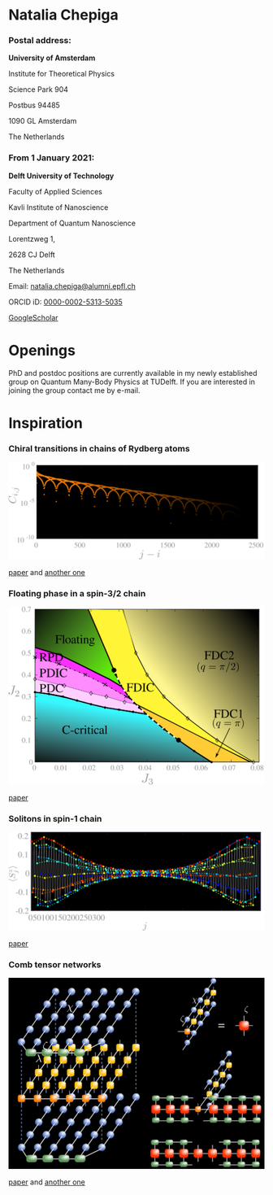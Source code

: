 Natalia Chepiga
===============

### Postal address:

**University of Amsterdam**

Institute for Theoretical Physics

Science Park 904

Postbus 94485

1090 GL Amsterdam

The Netherlands

### From 1 January 2021:

**Delft University of Technology**

Faculty of Applied Sciences

Kavli Institute of Nanoscience

Department of Quantum Nanoscience

Lorentzweg 1, 

2628 CJ Delft

The Netherlands


Email: natalia.chepiga@alumni.epfl.ch

ORCID iD: [0000-0002-5313-5035](https://orcid.org/0000-0002-5313-5035)

[GoogleScholar](https://scholar.google.ch/citations?user=oktle5oAAAAJ&hl=de&oi=ao) 


Openings
========

PhD and postdoc positions are currently available in my newly established group on Quantum Many-Body Physics at TUDelft.
If you are interested in joining the group contact me by e-mail. 



Inspiration
===========

### Chiral transitions in chains of Rydberg atoms

![Correlation](assets/images/Chiral.svg)

[paper](https://arxiv.org/abs/1808.08990) and 
[another one](https://arxiv.org/abs/2001.06698)

### Floating phase in a spin-3/2 chain

![Phase diagram](assets/images/spin32.svg)

[paper](https://arxiv.org/abs/2002.08982) 

### Solitons in spin-1 chain

![Magnetization profile](assets/images/soliton.svg)

[paper](https://arxiv.org/abs/1910.03064)

### Comb tensor networks

![Contraction](assets/images/comb.svg)

[paper](https://arxiv.org/abs/1903.00432) and 
[another one](https://arxiv.org/abs/2002.11405v1)

